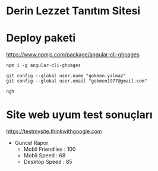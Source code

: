 # Derin Lezzet Tanıtım  Sitesi

# Deploy paketi
https://www.npmjs.com/package/angular-cli-ghpages

````
npm i -g angular-cli-ghpages

git config --global user.name "gokmen.yilmaz"
git config --global user.email "gokmen1977@gmail.com"

ngh 
````

# Site web uyum test sonuçları
https://testmysite.thinkwithgoogle.com

- Guncel Rapor 
    - Mobil Friendlies : 100
    - Mobil Speed      : 68
    - Desktop Speed    : 85
